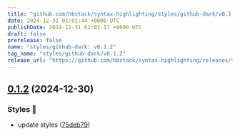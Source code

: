 ```yaml
---
title: "github.com/hbstack/syntax-highlighting/styles/github-dark/v0.1.2"
date: 2024-12-31 01:01:44 +0000 UTC
publishDate: 2024-12-31 01:02:17 +0000 UTC
draft: false
prerelease: false
name: "styles/github-dark: v0.1.2"
tag_name: "styles/github-dark/v0.1.2"
release_url: "https://github.com/hbstack/syntax-highlighting/releases/tag/styles/github-dark/v0.1.2"
---
```


## [0.1.2](https://github.com/hbstack/syntax-highlighting/compare/styles/github-dark/v0.1.1...styles/github-dark/v0.1.2) (2024-12-30)


### Styles 🎨

* update styles ([75deb79](https://github.com/hbstack/syntax-highlighting/commit/75deb79773c00a91668118f44e1ffcf018513cd9))
